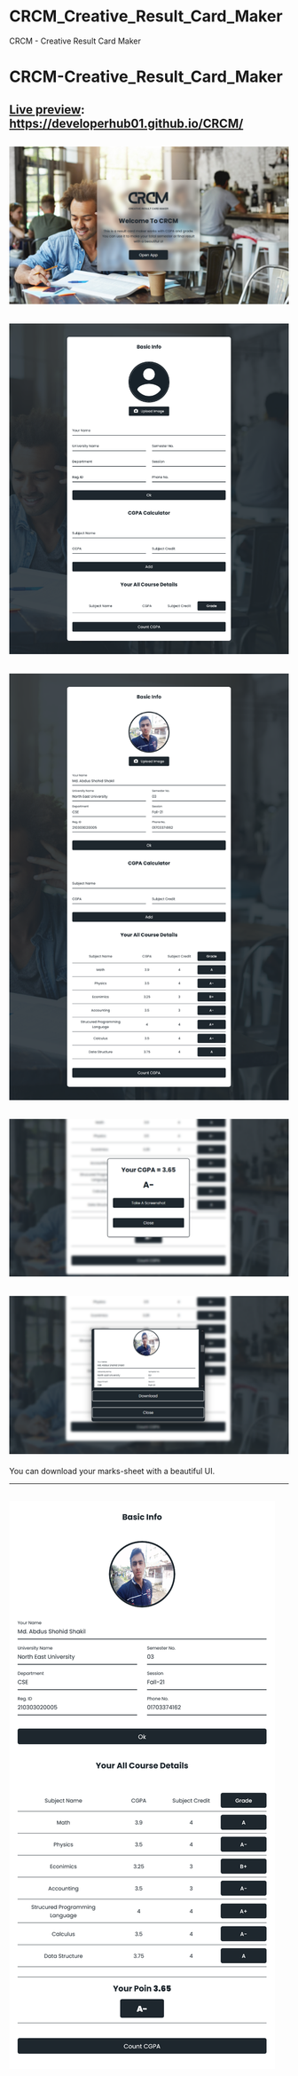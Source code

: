 # CRCM_Creative_Result_Card_Maker
CRCM - Creative Result Card Maker


# CRCM-Creative_Result_Card_Maker

[Live preview](https://developerhub01.github.io/CRCM/ "Live Preview App"): https://developerhub01.github.io/CRCM/
--------------------------------------------

!["This is a image"](Preview_md_file/preview01.png "Random Image")
------------------
!["This is a image"](Preview_md_file/preview02.png "Random Image")
----------------------------
!["This is a image"](Preview_md_file/preview03.png "Random Image")
-------------------------
!["This is a image"](Preview_md_file/preview04.png "Random Image")
--------------------
!["This is a image"](Preview_md_file/preview05.png "Random Image")
------------------------


You can download your marks-sheet with a beautiful UI. 

------------------
!["This is a image"](Preview_md_file/preview06.png "Random Image")
----------------------
